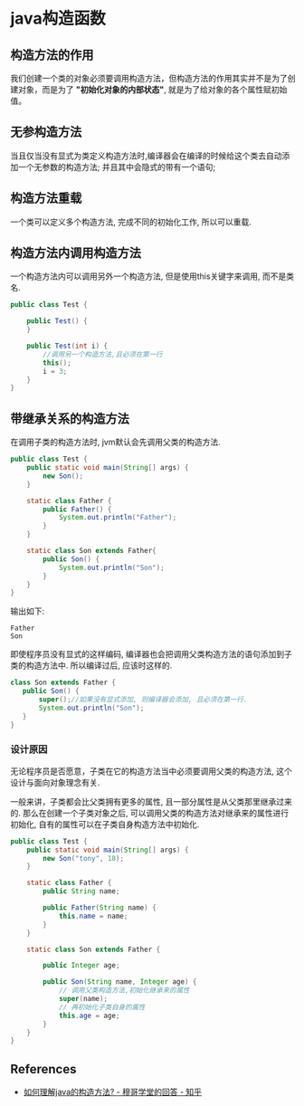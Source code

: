 # java构造函数


<!--more-->


## 构造方法的作用

我们创建一个类的对象必须要调用构造方法，但构造方法的作用其实并不是为了创建对象，而是为了 **"初始化对象的内部状态"**, 就是为了给对象的各个属性赋初始值。

## 无参构造方法

当且仅当没有显式为类定义构造方法时,编译器会在编译的时候给这个类去自动添加一个无参数的构造方法;
并且其中会隐式的带有一个语句;

## 构造方法重载

一个类可以定义多个构造方法, 完成不同的初始化工作, 所以可以重载.

## 构造方法内调用构造方法

一个构造方法内可以调用另外一个构造方法, 但是使用this关键字来调用, 而不是类名.
```java
public class Test {

    public Test() {
    }

    public Test(int i) {
        //调用另一个构造方法,且必须在第一行
        this();
        i = 3;
    }
}
```

## 带继承关系的构造方法

在调用子类的构造方法时, jvm默认会先调用父类的构造方法.

```java
public class Test {
    public static void main(String[] args) {
        new Son();
    }

    static class Father {
        public Father() {
            System.out.println("Father");
        }
    }

    static class Son extends Father{
        public Son() {
            System.out.println("Son");
        }
    }
}
```

输出如下:

```text
Father
Son
```

 即使程序员没有显式的这样编码, 编译器也会把调用父类构造方法的语句添加到子类的构造方法中. 所以编译过后, 应该时这样的.

 ```java
class Son extends Father {
    public Son() {
        super();//如果没有显式添加, 则编译器会添加, 且必须在第一行.
        System.out.println("Son");
    }
}
 ```

### 设计原因
无论程序员是否愿意，子类在它的构造方法当中必须要调用父类的构造方法, 这个设计与面向对象理念有关.

一般来讲，子类都会比父类拥有更多的属性, 且一部分属性是从父类那里继承过来的. 那么在创建一个子类对象之后, 可以调用父类的构造方法对继承来的属性进行初始化, 自有的属性可以在子类自身构造方法中初始化.

```java
public class Test {
    public static void main(String[] args) {
        new Son("tony", 18);
    }

    static class Father {
        public String name;

        public Father(String name) {
            this.name = name;
        }
    }

    static class Son extends Father {

        public Integer age;

        public Son(String name, Integer age) {
            // 调用父类构造方法,初始化继承来的属性
            super(name);
            // 再初始化子类自身的属性
            this.age = age;
        }
    }
}
```

## References

* [如何理解java的构造方法? - 穆哥学堂的回答 - 知乎](https://www.zhihu.com/question/358104936/answer/940588216)

